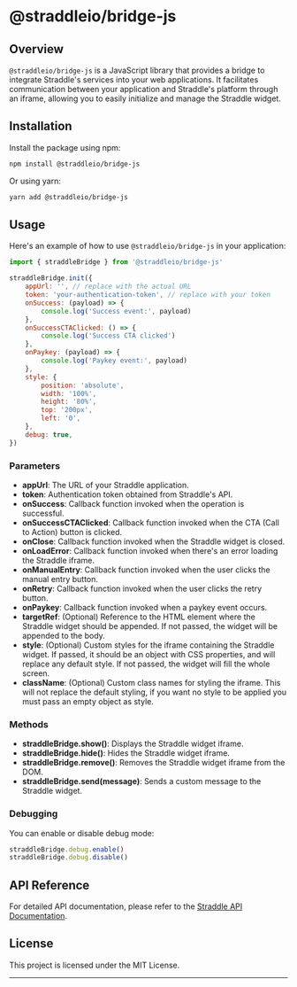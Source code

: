# @straddleio/bridge-js

## Overview

`@straddleio/bridge-js` is a JavaScript library that provides a bridge to integrate Straddle's services into your web applications. It facilitates communication between your application and Straddle's platform through an iframe, allowing you to easily initialize and manage the Straddle widget.

## Installation

Install the package using npm:

```bash
npm install @straddleio/bridge-js
```

Or using yarn:

```bash
yarn add @straddleio/bridge-js
```

## Usage

Here's an example of how to use `@straddleio/bridge-js` in your application:

```javascript
import { straddleBridge } from '@straddleio/bridge-js'

straddleBridge.init({
    appUrl: '', // replace with the actual URL
    token: 'your-authentication-token', // replace with your token
    onSuccess: (payload) => {
        console.log('Success event:', payload)
    },
    onSuccessCTAClicked: () => {
        console.log('Success CTA clicked')
    },
    onPaykey: (payload) => {
        console.log('Paykey event:', payload)
    },
    style: {
        position: 'absolute',
        width: '100%',
        height: '80%',
        top: '200px',
        left: '0',
    },
    debug: true,
})
```

### Parameters

-   **appUrl**: The URL of your Straddle application.
-   **token**: Authentication token obtained from Straddle's API.
-   **onSuccess**: Callback function invoked when the operation is successful.
-   **onSuccessCTAClicked**: Callback function invoked when the CTA (Call to Action) button is clicked.
-   **onClose**: Callback function invoked when the Straddle widget is closed.
-   **onLoadError**: Callback function invoked when there's an error loading the Straddle iframe.
-   **onManualEntry**: Callback function invoked when the user clicks the manual entry button.
-   **onRetry**: Callback function invoked when the user clicks the retry button.
-   **onPaykey**: Callback function invoked when a paykey event occurs.
-   **targetRef**: (Optional) Reference to the HTML element where the Straddle widget should be appended. If not passed, the widget will be appended to the body.
-   **style**: (Optional) Custom styles for the iframe containing the Straddle widget. If passed, it should be an object with CSS properties, and will replace any default style. If not passed, the widget will fill the whole screen.
-   **className**: (Optional) Custom class names for styling the iframe. This will not replace the default styling, if you want no style to be applied you must pass an empty object as style.

### Methods

-   **straddleBridge.show()**: Displays the Straddle widget iframe.
-   **straddleBridge.hide()**: Hides the Straddle widget iframe.
-   **straddleBridge.remove()**: Removes the Straddle widget iframe from the DOM.
-   **straddleBridge.send(message)**: Sends a custom message to the Straddle widget.

### Debugging

You can enable or disable debug mode:

```javascript
straddleBridge.debug.enable()
straddleBridge.debug.disable()
```

## API Reference

For detailed API documentation, please refer to the [Straddle API Documentation](https://docs.straddle.io).

## License

This project is licensed under the MIT License.

---
